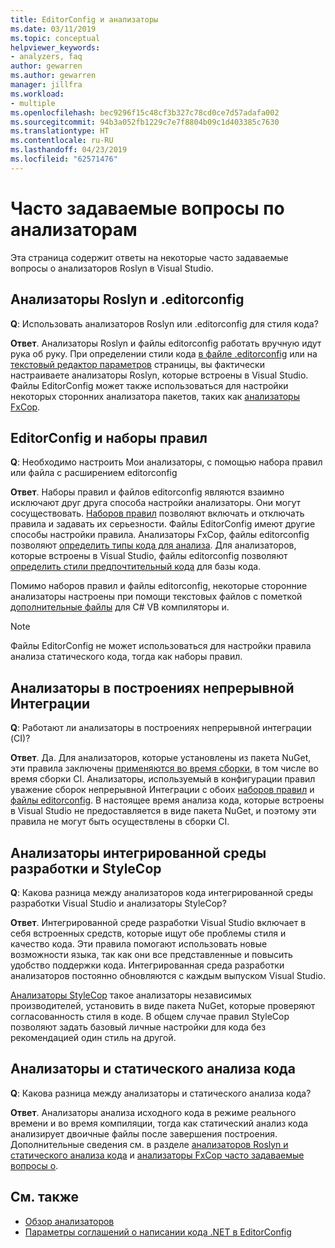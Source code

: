 ```yaml
---
title: EditorConfig и анализаторы
ms.date: 03/11/2019
ms.topic: conceptual
helpviewer_keywords:
- analyzers, faq
author: gewarren
ms.author: gewarren
manager: jillfra
ms.workload:
- multiple
ms.openlocfilehash: bec9296f15c48cf3b327c78cd0ce7d57adafa002
ms.sourcegitcommit: 94b3a052fb1229c7e7f8804b09c1d403385c7630
ms.translationtype: HT
ms.contentlocale: ru-RU
ms.lasthandoff: 04/23/2019
ms.locfileid: "62571476"
---
```

# <a name="analyzers-faq"></a>Часто задаваемые вопросы по анализаторам

Эта страница содержит ответы на некоторые часто задаваемые вопросы о анализаторов Roslyn в Visual Studio.

## <a name="roslyn-analyzers-versus-editorconfig"></a>Анализаторы Roslyn и .editorconfig

**Q**: Использовать анализаторов Roslyn или .editorconfig для стиля кода?

**Ответ**. Анализаторы Roslyn и файлы editorconfig работать вручную идут рука об руку. При определении стили кода [в файле .editorconfig](../ide/editorconfig-code-style-settings-reference.md) или на [текстовый редактор параметров](../ide/code-styles-and-quick-actions.md) страницы, вы фактически настраиваете анализаторы Roslyn, которые встроены в Visual Studio. Файлы EditorConfig может также использоваться для настройки некоторых сторонних анализатора пакетов, таких как [анализаторы FxCop](configure-fxcop-analyzers.md).

## <a name="editorconfig-versus-rule-sets"></a>EditorConfig и наборы правил

**Q**: Необходимо настроить Мои анализаторы, с помощью набора правил или файла с расширением editorconfig

**Ответ**. Наборы правил и файлов editorconfig являются взаимно исключают друг друга способа настройки анализаторы. Они могут сосуществовать. [Наборов правил](analyzer-rule-sets.md) позволяют включать и отключать правила и задавать их серьезности. Файлы EditorConfig имеют другие способы настройки правила. Анализаторы FxCop, файлы editorconfig позволяют [определить типы кода для анализа](fxcop-analyzer-options.md). Для анализаторов, которые встроены в Visual Studio, файлы editorconfig позволяют [определить стили предпочтительный кода](../ide/editorconfig-code-style-settings-reference.md) для базы кода.

Помимо наборов правил и файлы editorconfig, некоторые сторонние анализаторы настроены при помощи текстовых файлов с пометкой [дополнительные файлы](../ide/build-actions.md#build-action-values) для C# VB компиляторы и.

> [!NOTE]
> Файлы EditorConfig не может использоваться для настройки правила анализа статического кода, тогда как наборы правил.

## <a name="analyzers-in-ci-builds"></a>Анализаторы в построениях непрерывной Интеграции

**Q**: Работают ли анализаторы в построениях непрерывной интеграции (CI)?

**Ответ**. Да. Для анализаторов, которые установлены из пакета NuGet, эти правила заключены [применяются во время сборки](roslyn-analyzers-overview.md#build-errors), в том числе во время сборки CI. Анализаторы, используемый в конфигурации правил уважение сборок непрерывной Интеграции с обоих [наборов правил](analyzer-rule-sets.md) и [файлы editorconfig](configure-fxcop-analyzers.md). В настоящее время анализа кода, которые встроены в Visual Studio не предоставляется в виде пакета NuGet, и поэтому эти правила не могут быть осуществлены в сборки CI.

## <a name="ide-analyzers-versus-stylecop"></a>Анализаторы интегрированной среды разработки и StyleCop

**Q**: Какова разница между анализаторов кода интегрированной среды разработки Visual Studio и анализаторы StyleCop?

**Ответ**. Интегрированной среде разработки Visual Studio включает в себя встроенных средств, которые ищут обе проблемы стиля и качество кода. Эти правила помогают использовать новые возможности языка, так как они все представленные и повысить удобство поддержки кода. Интегрированная среда разработки анализаторов постоянно обновляются с каждым выпуском Visual Studio.

[Анализаторы StyleCop](https://github.com/DotNetAnalyzers/StyleCopAnalyzers) такое анализаторы независимых производителей, установить в виде пакета NuGet, которые проверяют согласованность стиля в коде. В общем случае правил StyleCop позволяют задать базовый личные настройки для кода без рекомендацией один стиль на другой.

## <a name="analyzers-versus-static-code-analysis"></a>Анализаторы и статического анализа кода

**Q**: Какова разница между анализаторы и статического анализа кода?

**Ответ**. Анализаторы анализа исходного кода в режиме реального времени и во время компиляции, тогда как статический анализ кода анализирует двоичные файлы после завершения построения. Дополнительные сведения см. в разделе [анализаторов Roslyn и статического анализа кода](roslyn-analyzers-overview.md#roslyn-analyzers-vs-static-code-analysis) и [анализаторы FxCop часто задаваемые вопросы о](fxcop-analyzers-faq.md).

## <a name="see-also"></a>См. также

- [Обзор анализаторов](roslyn-analyzers-overview.md)
- [Параметры соглашений о написании кода .NET в EditorConfig](../ide/editorconfig-code-style-settings-reference.md)